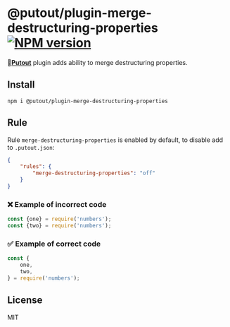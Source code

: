 # @putout/plugin-merge-destructuring-properties [![NPM version][NPMIMGURL]][NPMURL]

[NPMIMGURL]: https://img.shields.io/npm/v/@putout/plugin-merge-destructuring-properties.svg?style=flat&longCache=true
[NPMURL]: https://npmjs.org/package/@putout/plugin-merge-destructuring-properties"npm"

🐊[**Putout**](https://github.com/coderaiser/putout) plugin adds ability to merge destructuring properties.

## Install

```
npm i @putout/plugin-merge-destructuring-properties
```

## Rule

Rule `merge-destructuring-properties` is enabled by default, to disable add to `.putout.json`:

```json
{
    "rules": {
        "merge-destructuring-properties": "off"
    }
}
```

### ❌ Example of incorrect code

```js
const {one} = require('numbers');
const {two} = require('numbers');
```

### ✅ Example of correct code

```js
const {
    one,
    two,
} = require('numbers');
```

## License

MIT
